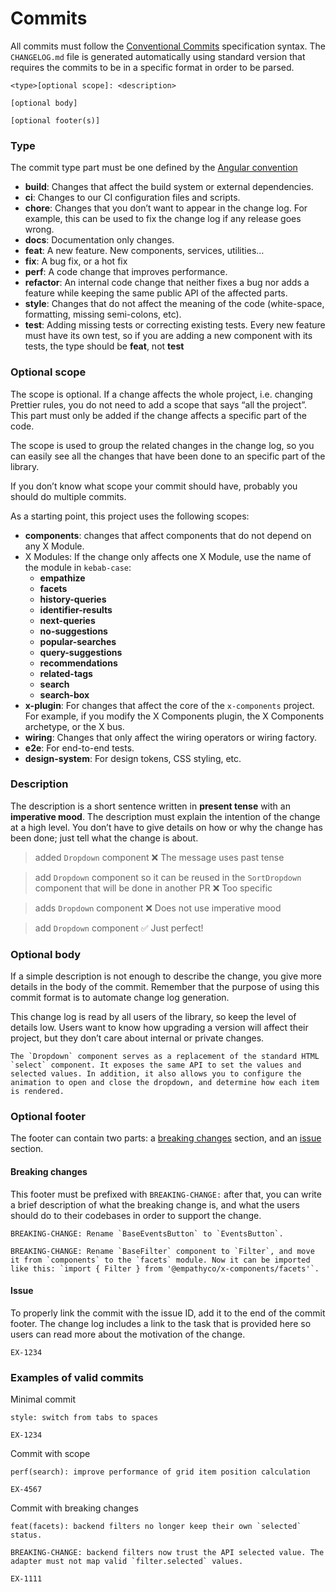 # Commits

All commits must follow the
[Conventional Commits](https://www.conventionalcommits.org/en/v1.0.0/#summary) specification syntax.
The `CHANGELOG.md` file is generated automatically using standard version that requires the commits to be in a specific format in order to be parsed.

```
<type>[optional scope]: <description>

[optional body]

[optional footer(s)]

```

### Type

The commit type part must be one defined by the
[Angular convention](https://github.com/angular/angular/blob/22b96b9/CONTRIBUTING.md#type)

- **build**: Changes that affect the build system or external dependencies.
- **ci**: Changes to our CI configuration files and scripts.
- **chore**: Changes that you don’t want to appear in the change log. For example, this can be used
  to fix the change log if any release goes wrong.
- **docs**: Documentation only changes.
- **feat**: A new feature. New components, services, utilities…
- **fix**: A bug fix, or a hot fix
- **perf**: A code change that improves performance.
- **refactor**: An internal code change that neither fixes a bug nor adds a feature while keeping
  the same public API of the affected parts.
- **style**: Changes that do not affect the meaning of the code (white-space, formatting, missing
  semi-colons, etc).
- **test**: Adding missing tests or correcting existing tests. Every new feature must have its own
  test, so if you are adding a new component with its tests, the type should be **feat**, not
  **test**

### Optional scope

The scope is optional. If a change affects the whole project, i.e. changing Prettier
rules, you do not need to add a scope that says “all the project”. This part must only be added if
the change affects a specific part of the code.

The scope is used to group the related changes in the change log, so you can
easily see all the changes that have been done to an specific part of the library.

If you don’t know what scope your commit should have, probably you should do multiple commits.

As a starting point, this project uses the following scopes:

- **components**: changes that affect components that do not depend on any X Module.
- X Modules: If the change only affects one X Module, use the name of the module in `kebab-case`:
  - **empathize**
  - **facets**
  - **history-queries**
  - **identifier-results**
  - **next-queries**
  - **no-suggestions**
  - **popular-searches**
  - **query-suggestions**
  - **recommendations**
  - **related-tags**
  - **search**
  - **search-box**
- **x-plugin**: For changes that affect the core of the `x-components` project. For example, if you modify the X Components plugin, the X Components archetype, or the X bus.
- **wiring**: Changes that only affect the wiring operators or wiring factory.
- **e2e**: For end-to-end tests.
- **design-system**: For design tokens, CSS styling, etc.

### Description

The description is a short sentence written in **present tense** with an **imperative mood**. The
description must explain the intention of the change at a high level. You don’t have to give
details on how or why the change has been done; just tell what the change is about.

> added `Dropdown` component ❌ The message uses past tense

> add `Dropdown` component so it can be reused in the `SortDropdown` component that will be done in
> another PR ❌ Too specific

> adds `Dropdown` component ❌ Does not use imperative mood

> add `Dropdown` component ✅ Just perfect!

### Optional body

If a simple description is not enough to describe the change, you give more details in
the body of the commit. Remember that the purpose of using this commit format is to automate change log generation.

This change log is read by all users of the library, so keep the level of details low.
Users want to know how upgrading a version will affect their project, but they don’t
care about internal or private changes.

```
The `Dropdown` component serves as a replacement of the standard HTML `select` component. It exposes the same API to set the values and selected values. In addition, it also allows you to configure the animation to open and close the dropdown, and determine how each item is rendered.
```

### Optional footer

The footer can contain two parts: a [breaking changes](#breaking-changes) section, and an [issue](#issue) section.

#### Breaking changes

This footer must be prefixed with `BREAKING-CHANGE:` after that, you can write a brief description
of what the breaking change is, and what the users should do to their codebases in order to support
the change.

```
BREAKING-CHANGE: Rename `BaseEventsButton` to `EventsButton`.
```

```
BREAKING-CHANGE: Rename `BaseFilter` component to `Filter`, and move it from `components` to the `facets` module. Now it can be imported like this: `import { Filter } from '@empathyco/x-components/facets'`.
```

#### Issue

To properly link the commit with the issue ID, add it to the end of the commit footer. The
change log includes a link to the task that is provided here so users can read
more about the motivation of the change.

```
EX-1234
```

### Examples of valid commits

Minimal commit

```
style: switch from tabs to spaces

EX-1234
```

Commit with scope

```
perf(search): improve performance of grid item position calculation

EX-4567
```

Commit with breaking changes

```
feat(facets): backend filters no longer keep their own `selected` status.

BREAKING-CHANGE: backend filters now trust the API selected value. The adapter must not map valid `filter.selected` values.

EX-1111
```
